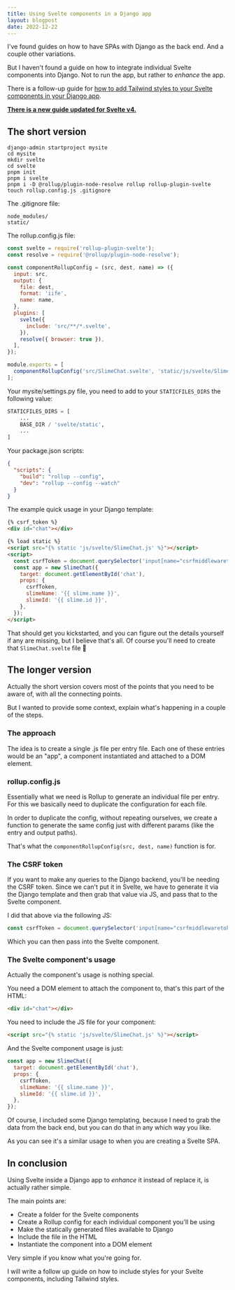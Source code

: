 ```yaml
---
title: Using Svelte components in a Django app
layout: blogpost
date: 2022-12-22
---
```


I've found guides on how to have SPAs with Django as the back end. And a couple
other variations.

But I haven't found a guide on how to integrate individual Svelte components
into Django. Not to run the app, but rather to *enhance* the app.

There is a follow-up guide for [how to add Tailwind styles to your Svelte
components in your Django app][part-2].

[part-2]: https://greduan.com/blog/2022/12/26/adding-tailwind-to-svelte-components-in-a-django-app

**[There is a new guide updated for Svelte v4.][part-3]**

[part-3]: https://greduan.com/blog/2023/08/07/svelte-v4-in-django-using-webpack

## The short version

```shell
django-admin startproject mysite
cd mysite
mkdir svelte
cd svelte
pnpm init
pnpm i svelte
pnpm i -D @rollup/plugin-node-resolve rollup rollup-plugin-svelte
touch rollup.config.js .gitignore
```

The .gitignore file:

```text
node_modules/
static/
```

The rollup.config.js file:

```javascript
const svelte = require('rollup-plugin-svelte');
const resolve = require('@rollup/plugin-node-resolve');

const componentRollupConfig = (src, dest, name) => ({
  input: src,
  output: {
    file: dest,
    format: 'iife',
    name: name,
  },
  plugins: [
    svelte({
      include: 'src/**/*.svelte',
    }),
    resolve({ browser: true }),
  ],
});

module.exports = [
  componentRollupConfig('src/SlimeChat.svelte', 'static/js/svelte/SlimeChat.js', 'SlimeChat'),
];
```

Your mysite/settings.py file, you need to add to your `STATICFILES_DIRS` the
following value:

```python
STATICFILES_DIRS = [
    ...
    BASE_DIR / 'svelte/static',
    ...
]
```

Your package.json scripts:

```json
{
  "scripts": {
    "build": "rollup --config",
    "dev": "rollup --config --watch"
  }
}
```

The example quick usage in your Django template:

```html
{% csrf_token %}
<div id="chat"></div>

{% load static %}
<script src="{% static 'js/svelte/SlimeChat.js' %}"></script>
<script>
  const csrfToken = document.querySelector('input[name="csrfmiddlewaretoken"]').value;
  const app = new SlimeChat({
    target: document.getElementById('chat'),
    props: {
      csrfToken,
      slimeName: '{{ slime.name }}',
      slimeId: '{{ slime.id }}',
    },
  });
</script>
```

That should get you kickstarted, and you can figure out the details yourself if
any are missing, but I believe that's all. Of course you'll need to create that
`SlimeChat.svelte` file 🙂

## The longer version

Actually the short version covers most of the points that you need to be aware
of, with all the connecting points.

But I wanted to provide some context, explain what's happening in a couple of
the steps.

### The approach

The idea is to create a single .js file per entry file. Each one of these
entries would be an "app", a component instantiated and attached to a DOM
element.

### rollup.config.js

Essentially what we need is Rollup to generate an individual file per entry. For
this we basically need to duplicate the configuration for each file.

In order to duplicate the config, without repeating ourselves, we create a
function to generate the same config just with different params (like the entry
and output paths).

That's what the `componentRollupConfig(src, dest, name)` function is for.

### The CSRF token

If you want to make any queries to the Django backend, you'll be needing the
CSRF token. Since we can't put it in Svelte, we have to generate it via the
Django template and then grab that value via JS, and pass that to the Svelte
component.

I did that above via the following JS:

```javascript
const csrfToken = document.querySelector('input[name="csrfmiddlewaretoken"]').value;
```

Which you can then pass into the Svelte component.

### The Svelte component's usage

Actually the component's usage is nothing special.

You need a DOM element to attach the component to, that's this part of the HTML:

```html
<div id="chat"></div>
```

You need to include the JS file for your component:

```html
<script src="{% static 'js/svelte/SlimeChat.js' %}"></script>
```

And the Svelte component usage is just:

```javascript
const app = new SlimeChat({
  target: document.getElementById('chat'),
  props: {
    csrfToken,
    slimeName: '{{ slime.name }}',
    slimeId: '{{ slime.id }}',
  },
});
```

Of course, I included some Django templating, because I need to grab the data
from the back end, but you can do that in any which way you like.

As you can see it's a similar usage to when you are creating a Svelte SPA.

## In conclusion

Using Svelte inside a Django app to *enhance* it instead of replace it, is
actually rather simple.

The main points are:

- Create a folder for the Svelte components
- Create a Rollup config for each individual component you'll be using
- Make the statically generated files available to Django
- Include the file in the HTML
- Instantiate the component into a DOM element

Very simple if you know what you're going for.

I will write a follow up guide on how to include styles for your Svelte
components, including Tailwind styles.
